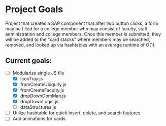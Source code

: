 # Project Goals
Project that creates a SAP component that after two button clicks, a form may be filled for a
college member who may consist of faculty, staff, administration and college members. Once this
member is submitted, they will be added to the "card stacks" where members may be searched,
removed, and looked up via hashtables with an average runtime of O(1).

## Current goals: 
- [ ] Modularize single JS file
  - [X] iconTray.js
  - [X] fromCreateUbiquity.js
  - [X] fromCreateFaculty.js
  - [X] dropDownDomMan.js
  - [X] dropDownLogic.js
  - [ ] dataStructures.js
- [ ] Utilize hashtable for quick insert, delete, and search features
- [ ] Add animations for cards
